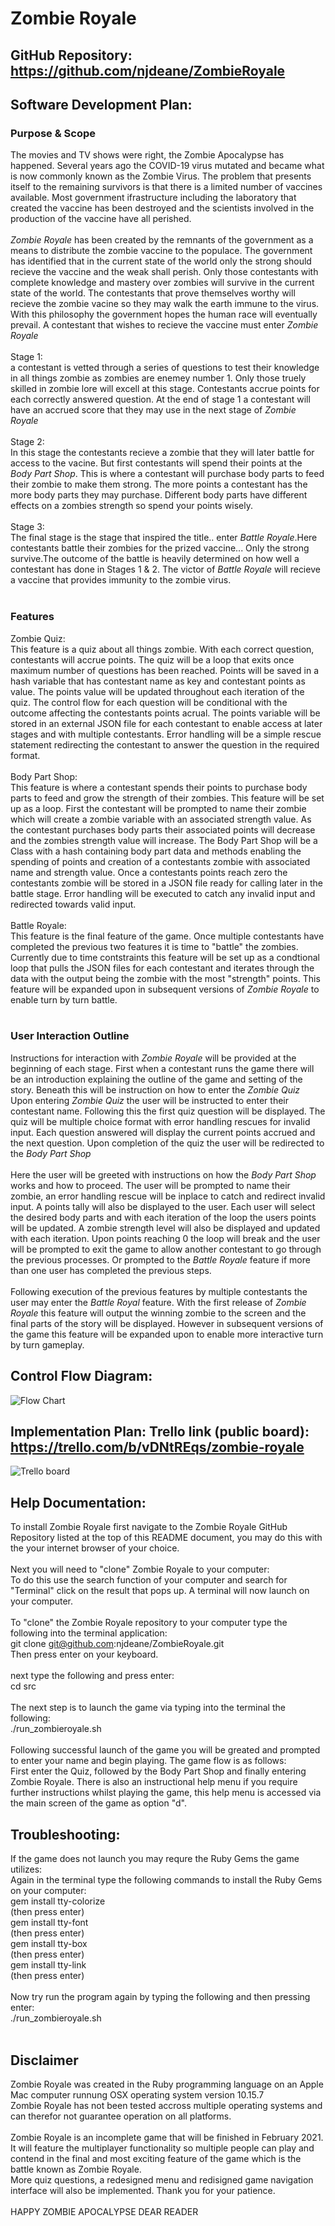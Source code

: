 # Zombie Royale

## GitHub Repository: https://github.com/njdeane/ZombieRoyale

## Software Development Plan:
### Purpose & Scope
The movies and TV shows were right, the Zombie Apocalypse has happened. Several years ago the COVID-19 virus mutated and became what is now commonly known as the Zombie Virus. The problem that presents itself to the remaining survivors is that there is a limited number of vaccines available. Most government ifrastructure including the laboratory that created the vaccine has been destroyed and the scientists involved in the production of the vaccine have all perished. 
<br>
<br>
*Zombie Royale* has been created by the remnants of the government as a means to distribute the zombie vaccine to the populace. The government has identified that in the current state of the world only the strong should recieve the vaccine and the weak shall perish. Only those contestants with complete knowledge and mastery over zombies will survive in the current state of the world. The contestants that prove themselves worthy will recieve the zombie vacine so they may walk the earth immune to the virus. With this philosophy the government hopes the human race will eventually prevail. A contestant that wishes to recieve the vaccine must enter *Zombie Royale* 
<br>
<br>
Stage 1: 
<br>
a contestant is vetted through a series of questions to test their knowledge in all things zombie as zombies are enemey number 1. Only those truely skilled in zombie lore will excell at this stage. Contestants accrue points for each correctly answered question. At the end of stage 1 a contestant will have an accrued score that they may use in the next stage of *Zombie Royale*
<br>
<br>
Stage 2:
<br>
In this stage the contestants recieve a zombie that they will later battle for access to the vacine. But first contestants will spend their points at the *Body Part Shop*. This is where a contestant will purchase body parts to feed their zombie to make them strong. The more points a contestant has the more body parts they may purchase. Different body parts have different effects on a zombies strength so spend your points wisely.
<br>
<br>
Stage 3:
<br>
The final stage is the stage that inspired the title.. enter *Battle Royale*.Here contestants battle their zombies for the prized vaccine... Only the strong survive.The outcome of the battle is heavily determined on how well a contestant has done in Stages 1 & 2. The victor of *Battle Royale* will recieve a vaccine that provides immunity to the zombie virus. 
<br>
<br>
### Features
Zombie Quiz:
<br>
This feature is a quiz about all things zombie. With each correct question, contestants will accrue points. The quiz will be a loop that exits once maximum number of questions has been reached. Points will be saved in a hash variable that has contestant name as key and contestant points as value. The points value will be updated throughout each iteration of the quiz. The control flow for each question will be conditional with the outcome affecting the contestants points acrual. The points variable will be stored in an external JSON file for each contestant to enable access at later stages and with multiple contestants. Error handling will be a simple rescue statement redirecting the contestant to answer the question in the required format. 
<br>
<br>
Body Part Shop:
<br>
This feature is where a contestant spends their points to purchase body parts to feed and grow the strength of their zombies. This feature will be set up as a loop. First the contestant will be prompted to name their zombie which will create a zombie variable with an associated strength value. As the contestant purchases body parts their associated points will decrease and the zombies strength value will increase. The Body Part Shop will be a Class with a hash containing body part data and methods enabling the spending of points and creation of a contestants zombie with associated name and strength value. Once a contestants points reach zero the contestants zombie will be stored in a JSON file ready for calling later in the battle stage. Error handling will be executed to catch any invalid input and redirected towards valid input.
<br>
<br>
Battle Royale:
<br>
This feature is the final feature of the game. Once multiple contestants have completed the previous two features it is time to "battle" the zombies. Currently due to time contstraints this feature will be set up as a condtional loop that pulls the JSON files for each contestant and iterates through the data with the output being the zombie with the most "strength" points. This feature will be expanded upon in subsequent versions of *Zombie Royale* to enable turn by turn battle.
<br>
<br>
### User Interaction Outline
Instructions for interaction with *Zombie Royale* will be provided at the beginning of each stage. First when a contestant runs the game there will be an introduction explaining the outline of the game and setting of the story. Beneath this will be instruction on how to enter the *Zombie Quiz* <br>
Upon entering *Zombie Quiz* the user will be instructed to enter their contestant name. Following this the first quiz question will be displayed. The quiz will be multiple choice format with error handling rescues for invalid input. Each question answered will display the current points accrued and the next question. Upon completion of the quiz the user will be redirected to the *Body Part Shop* 
<br>
<br>
Here the user will be greeted with instructions on how the *Body Part Shop* works and how to proceed. The user will be prompted to name their zombie, an error handling rescue will be inplace to catch and redirect invalid input. A points tally will also be displayed to the user. Each user will select the desired body parts and with each iteration of the loop the users points will be updated. A zombie strength level will also be displayed and updated with each iteration. Upon points reaching 0 the loop will break and the user will be prompted to exit the game to allow another contestant to go through the previous processes. Or prompted to the *Battle Royale* feature if more than one user has completed the previous steps. 
<br>
<br>
Following execution of the previous features by multiple contestants the user may enter the *Battle Royal* feature. With the first release of *Zombie Royale* this feature will output the winning zombie to the screen and the final parts of the story will be displayed. However in subsequent versions of the game this feature will be expanded upon to enable more interactive turn by turn gameplay.

## Control Flow Diagram:

![Flow Chart](docs/Zombie_flowchart.png)

## Implementation Plan: Trello link (public board): https://trello.com/b/vDNtREqs/zombie-royale
![Trello board](docs/Trello.png)

## Help Documentation:

To install Zombie Royale first navigate to the Zombie Royale GitHub Repository listed at the top of this README document, you may do this with the your internet browser of your choice.
<br>
<br>
Next you will need to "clone" Zombie Royale to your computer:<br>
To do this use the search function of your computer and search for "Terminal" click on the result that pops up. A terminal will now launch on your computer.<br>
<br>
To "clone" the Zombie Royale repository to your computer type the following into the terminal application:<br>
git clone git@github.com:njdeane/ZombieRoyale.git<br>
Then press enter on your keyboard.
<br>
<br>
next type the following and press enter:<br>
cd src
<br>
<br>
The next step is to launch the game via typing into the terminal the following:<br>
./run_zombieroyale.sh
<br>
<br>
Following successful launch of the game you will be greated and prompted to enter your name and begin playing. The game flow is as follows:<br>
First enter the Quiz, followed by the Body Part Shop and finally entering Zombie Royale. There is also an instructional help menu if you require further instructions whilst playing the game, this help menu is accessed via the main screen of the game as option "d".

## Troubleshooting:
If the game does not launch you may requre the Ruby Gems the game utilizes:<br>
Again in the terminal type the following commands to install the Ruby Gems on your computer:<br>
gem install tty-colorize<br> (then press enter)<br>
gem install tty-font<br> (then press enter)<br>
gem install tty-box<br> (then press enter)<br>
gem install tty-link<br> (then press enter)<br>
<br>
Now try run the program again by typing the following and then pressing enter:<br>
./run_zombieroyale.sh
<br>
<br>
## Disclaimer
Zombie Royale was created in the Ruby programming language on an Apple Mac computer runnung OSX operating system version 10.15.7<br>
Zombie Royale has not been tested accross multiple operating systems and can therefor not guarantee operation on all platforms.<br>
<br>
Zombie Royale is an incomplete game that will be finished in February 2021. It will feature the multiplayer functionality so multiple people can play and contend in the final and most exciting feature of the game which is the battle known as Zombie Royale.<br>
More quiz questions, a redesigned menu and redisigned game navigation interface will also be implemented. Thank you for your patience.<br>
<br>
HAPPY ZOMBIE APOCALYPSE DEAR READER




